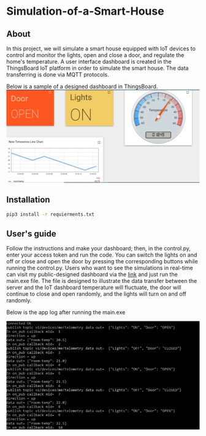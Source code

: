 # Simulation-of-a-Smart-House
About
-----
In this project, we will simulate a smart house equipped with IoT devices to control and monitor the lights, open and close a door, and regulate the home's temperature. A user interface dashboard is created in the ThingsBoard IoT platform in order to simulate the smart house. The data transferring is done via MQTT protocols.

Below is a sample of a designed dashboard in ThingsBoard.
![This is an image](/Images/Dashboard.png)


Installation
------------
```sh
pip3 install -r requierments.txt
```
User's guide
------------
Follow the instructions and make your dashboard; then, in the control.py, enter your access token and run the code. You can switch the lights on and off or close and open the door by pressing the corresponding buttons while running the control.py.
Users who want to see the simulations in real-time can visit my public-designed dashboard via the [link](https://demo.thingsboard.io/dashboard/5f822670-0a71-11ec-a86d-6b65d9a2866e?publicId=0cc6e910-0a95-11ec-8e0e-d5779c4f3ddd) and just run the main.exe file. The file is designed to illustrate the data transfer between the server and the IoT dashboard temperature will fluctuate, the door will continue to close and open randomly, and the lights will turn on and off randomly.

Below is the app log after running the main.exe

![This is an image](/Images/App_log.png)




